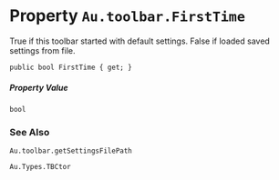 # Property `Au.toolbar.FirstTime`

True if this toolbar started with default settings. False if loaded saved settings from file.

```
public bool FirstTime { get; }
```

##### Property Value

`bool`

### See Also

`Au.toolbar.getSettingsFilePath`

`Au.Types.TBCtor`